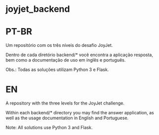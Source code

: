 # joyjet_backend

# PT-BR
Um repositório com os três níveis do desafio JoyJet.

Dentro de cada diretório backend/* você encontra a aplicação resposta, bem como a documentação de uso em inglês e português.

Obs.: Todas as soluções utilizam Python 3 e Flask.

# EN

A repository with the three levels for the JoyJet challenge.

Within each backend/* directory you may find the answer application, as well as the usage documentation in English and Portuguese.

Note: All solutions use Python 3 and Flask.

